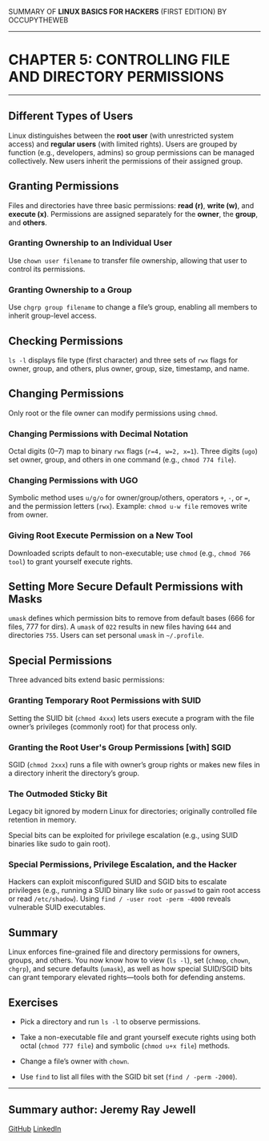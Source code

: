 SUMMARY OF 
**LINUX BASICS FOR HACKERS** 
(FIRST EDITION) BY OCCUPYTHEWEB

---

# CHAPTER 5: CONTROLLING FILE AND DIRECTORY PERMISSIONS

---

## Different Types of Users

Linux distinguishes between the **root user** (with unrestricted system access) and **regular users** (with limited rights). Users are grouped by function (e.g., developers, admins) so group permissions can be managed collectively. New users inherit the permissions of their assigned group.

## Granting Permissions

Files and directories have three basic permissions: **read (r)**, **write (w)**, and **execute (x)**. Permissions are assigned separately for the **owner**, the **group**, and **others**.

### Granting Ownership to an Individual User

Use `chown user filename` to transfer file ownership, allowing that user to control its permissions.

### Granting Ownership to a Group

Use `chgrp group filename` to change a file’s group, enabling all members to inherit group-level access.

## Checking Permissions

`ls -l` displays file type (first character) and three sets of `rwx` flags for owner, group, and others, plus owner, group, size, timestamp, and name.

## Changing Permissions

Only root or the file owner can modify permissions using `chmod`.

### Changing Permissions with Decimal Notation

Octal digits (0–7) map to binary `rwx` flags (`r=4, w=2, x=1`). Three digits (`ugo`) set owner, group, and others in one command (e.g., `chmod 774 file`).

### Changing Permissions with UGO

Symbolic method uses `u/g/o` for owner/group/others, operators `+`, `-`, or `=`, and the permission letters (`rwx`). Example: `chmod u-w file` removes write from owner.

### Giving Root Execute Permission on a New Tool

Downloaded scripts default to non-executable; use `chmod` (e.g., `chmod 766 tool`) to grant yourself execute rights.

## Setting More Secure Default Permissions with Masks

`umask` defines which permission bits to remove from default bases (666 for files, 777 for dirs). A `umask` of `022` results in new files having `644` and directories `755`. Users can set personal `umask` in `~/.profile`.

## Special Permissions

Three advanced bits extend basic permissions:
	
### Granting Temporary Root Permissions with SUID

Setting the SUID bit (`chmod 4xxx`) lets users execute a program with the file owner’s privileges (commonly root) for that process only.

### Granting the Root User's Group Permissions [with] SGID

SGID (`chmod 2xxx`) runs a file with owner’s group rights or makes new files in a directory inherit the directory’s group.

### The Outmoded Sticky Bit

Legacy bit ignored by modern Linux for directories; originally controlled file retention in memory.

Special bits can be exploited for privilege escalation (e.g., using SUID binaries like sudo to gain root).
	
### Special Permissions, Privilege Escalation, and the Hacker

Hackers can exploit misconfigured SUID and SGID bits to escalate privileges (e.g., running a SUID binary like `sudo` or `passwd` to gain root access or read `/etc/shadow`). Using `find / -user root -perm -4000` reveals vulnerable SUID executables.

## Summary

Linux enforces fine-grained file and directory permissions for owners, groups, and others. You now know how to view (`ls -l`), set (`chmop`, `chown`, `chgrp`), and secure defaults (`umask`), as well as how special SUID/SGID bits can grant temporary elevated rights—tools both for defending anstems.

## Exercises

- Pick a directory and run `ls -l` to observe permissions.

- Take a non-executable file and grant yourself execute rights using both octal (`chmod 777 file`) and symbolic (`chmod u+x file`) methods.

- Change a file’s owner with `chown`.

- Use `find` to list all files with the SGID bit set (`find / -perm -2000`).

---

## Summary author: **Jeremy Ray Jewell**
[GitHub](https://github.com/jeremyrayjewell)
[LinkedIn](https://www.linkedin.com/in/jeremyrayjewell)
